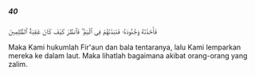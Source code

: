 ##### 40

<span class="ayah">فَأَخَذْنَٰهُ وَجُنُودَهُۥ فَنَبَذْنَٰهُمْ فِى ٱلْيَمِّ ۖ فَٱنظُرْ كَيْفَ كَانَ عَٰقِبَةُ ٱلظَّٰلِمِينَ</span>

<span class="ayah_translation">Maka Kami hukumlah Fir'aun dan bala tentaranya, lalu Kami lemparkan mereka ke dalam laut. Maka lihatlah bagaimana akibat orang-orang yang zalim.</span>
